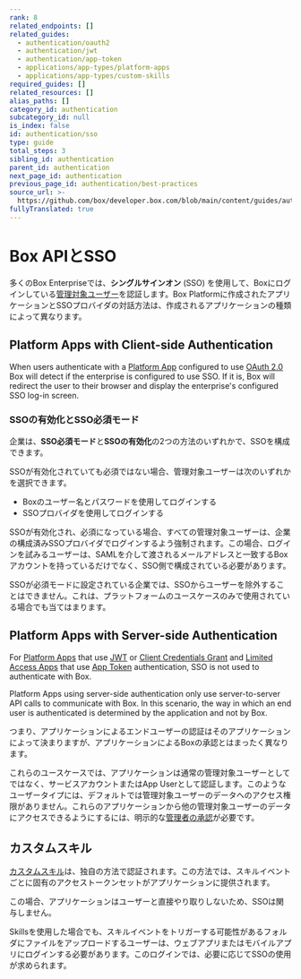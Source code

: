 ```yaml
---
rank: 8
related_endpoints: []
related_guides:
  - authentication/oauth2
  - authentication/jwt
  - authentication/app-token
  - applications/app-types/platform-apps
  - applications/app-types/custom-skills
required_guides: []
related_resources: []
alias_paths: []
category_id: authentication
subcategory_id: null
is_index: false
id: authentication/sso
type: guide
total_steps: 3
sibling_id: authentication
parent_id: authentication
next_page_id: authentication
previous_page_id: authentication/best-practices
source_url: >-
  https://github.com/box/developer.box.com/blob/main/content/guides/authentication/sso.md
fullyTranslated: true
---
```

# Box APIとSSO

多くのBox Enterpriseでは、**シングルサインオン** (SSO) を使用して、Boxにログインしている[管理対象ユーザー][mu]を認証します。Box Platformに作成されたアプリケーションとSSOプロバイダの対話方法は、作成されるアプリケーションの種類によって異なります。

## Platform Apps with Client-side Authentication

When users authenticate with a [Platform App][custom_app] configured to use [OAuth 2.0][oauth2] Box will detect if the enterprise is configured to use SSO. If it is, Box will redirect the user to their browser and display the enterprise's configured SSO log-in screen.

### SSOの有効化とSSO必須モード

企業は、**SSO必須モード**と**SSOの有効化**の2つの方法のいずれかで、SSOを構成できます。

SSOが有効化されていても必須ではない場合、管理対象ユーザーは次のいずれかを選択できます。

* Boxのユーザー名とパスワードを使用してログインする
* SSOプロバイダを使用してログインする 

SSOが有効化され、必須になっている場合、すべての管理対象ユーザーは、企業の構成済みSSOプロバイダでログインするよう強制されます。この場合、ログインを試みるユーザーは、SAMLを介して渡されるメールアドレスと一致するBoxアカウントを持っているだけでなく、SSO側で構成されている必要があります。

<Message warning>

SSOが必須モードに設定されている企業では、SSOからユーザーを除外することはできません。これは、プラットフォームのユースケースのみで使用されている場合でも当てはまります。

</Message>

## Platform Apps with Server-side Authentication

For [Platform Apps][custom_app] that use [JWT][jwt] or [Client Credentials Grant][ccg] and [Limited Access Apps][la-app] that use [App Token][app_token] authentication, SSO is not used to authenticate with Box.

Platform Apps using server-side authentication only use server-to-server API calls to communicate with Box. In this scenario, the way in which an end user is authenticated is determined by the application and not by Box.

つまり、アプリケーションによるエンドユーザーの認証はそのアプリケーションによって決まりますが、アプリケーションによるBoxの承認とはまったく異なります。

これらのユースケースでは、アプリケーションは通常の管理対象ユーザーとしてではなく、サービスアカウントまたはApp Userとして認証します。このようなユーザータイプには、デフォルトでは管理対象ユーザーのデータへのアクセス権限がありません。これらのアプリケーションから他の管理対象ユーザーのデータにアクセスできるようにするには、明示的な[管理者の承認][admin-approval]が必要です。

## カスタムスキル

[カスタムスキル][custom_skills]は、独自の方法で認証されます。この方法では、スキルイベントごとに固有のアクセストークンセットがアプリケーションに提供されます。

この場合、アプリケーションはユーザーと直接やり取りしないため、SSOは関与しません。

<Message>

Skillsを使用した場合でも、スキルイベントをトリガーする可能性があるフォルダにファイルをアップロードするユーザーは、ウェブアプリまたはモバイルアプリにログインする必要があります。このログインでは、必要に応じてSSOの使用が求められます。

</Message>

[mu]: page://platform/user-types/#managed-users

[admin-approval]: g://authorization/custom-app-approval

[jwt]: g://authentication/jwt

[oauth2]: g://authentication/oauth2

[ccg]: g:///authentication/client-credentials

[la-app]: guide://applications/web-app-integrations

[app_token]: g://authentication/app-token

[custom_app]: g://applications/app-types/platform-apps

[custom_skills]: g://applications/app-types/custom-skills

[jwt]: g://authentication/jwt/jwt-setup
